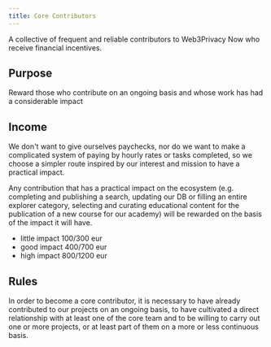```yaml
---
title: Core Contributors
---
```


A collective of frequent and reliable contributors to Web3Privacy Now who receive financial incentives.


## Purpose

Reward those who contribute on an ongoing basis and whose work has had a considerable impact 

## Income

We don't want to give ourselves paychecks, nor do we want to make a complicated system of paying by hourly rates or tasks completed, so we choose a simpler route inspired by our interest and mission to have a practical impact.

Any contribution that has a practical impact on the ecosystem (e.g. completing and publishing a search, updating our DB or filling an entire explorer category, selecting and curating educational content for the publication of a new course for our academy) will be rewarded on the basis of the impact it will have.

- little impact 100/300 eur
- good impact 400/700 eur
- high impact 800/1200 eur

## Rules

In order to become a core contributor, it is necessary to have already contributed to our projects on an ongoing basis, to have cultivated a direct relationship with at least one of the core team and to be willing to carry out one or more projects, or at least part of them on a more or less continuous basis.


